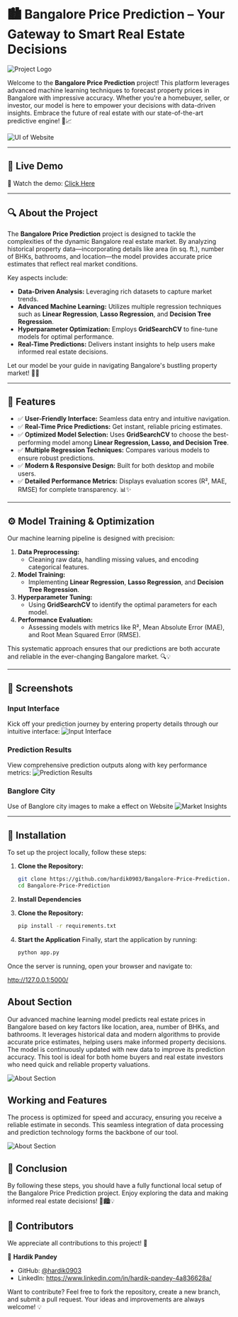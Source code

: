 # 🏙️ Bangalore Price Prediction – Your Gateway to Smart Real Estate Decisions

![Project Logo](PriceWise.png)

Welcome to the **Bangalore Price Prediction** project! This platform leverages advanced machine learning techniques to forecast property prices in Bangalore with impressive accuracy. Whether you’re a homebuyer, seller, or investor, our model is here to empower your decisions with data-driven insights. Embrace the future of real estate with our state-of-the-art predictive engine! 🏡📈

![UI of Website](ui.png)

---

## 🔗 Live Demo  
🎥 Watch the demo: [Click Here](priceprediction.mp4)  

---
## 🔍 About the Project

The **Bangalore Price Prediction** project is designed to tackle the complexities of the dynamic Bangalore real estate market. By analyzing historical property data—incorporating details like area (in sq. ft.), number of BHKs, bathrooms, and location—the model provides accurate price estimates that reflect real market conditions.

Key aspects include:

- **Data-Driven Analysis:** Leveraging rich datasets to capture market trends.
- **Advanced Machine Learning:** Utilizes multiple regression techniques such as **Linear Regression**, **Lasso Regression**, and **Decision Tree Regression**.
- **Hyperparameter Optimization:** Employs **GridSearchCV** to fine-tune models for optimal performance.
- **Real-Time Predictions:** Delivers instant insights to help users make informed real estate decisions.

Let our model be your guide in navigating Bangalore's bustling property market! 🌆💼

---

## 🎯 Features

- ✅ **User-Friendly Interface:** Seamless data entry and intuitive navigation.
- ✅ **Real-Time Price Predictions:** Get instant, reliable pricing estimates.
- ✅ **Optimized Model Selection:** Uses **GridSearchCV** to choose the best-performing model among **Linear Regression, Lasso, and Decision Tree**.
- ✅ **Multiple Regression Techniques:** Compares various models to ensure robust predictions.
- ✅ **Modern & Responsive Design:** Built for both desktop and mobile users.
- ✅ **Detailed Performance Metrics:** Displays evaluation scores (R², MAE, RMSE) for complete transparency. 📊✨

---

## ⚙️ Model Training & Optimization

Our machine learning pipeline is designed with precision:

1. **Data Preprocessing:**
   - Cleaning raw data, handling missing values, and encoding categorical features.
2. **Model Training:**
   - Implementing **Linear Regression**, **Lasso Regression**, and **Decision Tree Regression**.
3. **Hyperparameter Tuning:**
   - Using **GridSearchCV** to identify the optimal parameters for each model.
4. **Performance Evaluation:**
   - Assessing models with metrics like R², Mean Absolute Error (MAE), and Root Mean Squared Error (RMSE).

This systematic approach ensures that our predictions are both accurate and reliable in the ever-changing Bangalore market. 🔍💡

---

## 📸 Screenshots

### Input Interface
Kick off your prediction journey by entering property details through our intuitive interface:
![Input Interface](input.png)

### Prediction Results
View comprehensive prediction outputs along with key performance metrics:
![Prediction Results](result.png)

### Banglore City
Use of Banglore city images to make a effect on Website
![Market Insights](14.jpg)

---

## 🚀 Installation

To set up the project locally, follow these steps:

1. **Clone the Repository:**
   ```bash
   git clone https://github.com/hardik0903/Bangalore-Price-Prediction.git
   cd Bangalore-Price-Prediction

2. **Install Dependencies**

1. **Clone the Repository:**
   ```bash
   pip install -r requirements.txt

3. **Start the Application**
Finally, start the application by running:
   ```bash
   python app.py

Once the server is running, open your browser and navigate to:

http://127.0.0.1:5000/

## About Section

Our advanced machine learning model predicts real estate prices in Bangalore based on key factors like location, area, number of BHKs, and bathrooms. It leverages historical data and modern algorithms to provide accurate price estimates, helping users make informed property decisions. The model is continuously updated with new data to improve its prediction accuracy. This tool is ideal for both home buyers and real estate investors who need quick and reliable property valuations.

![About Section](About.png)

## Working and Features

The process is optimized for speed and accuracy, ensuring you receive a reliable estimate in seconds. This seamless integration of data processing and prediction technology forms the backbone of our tool.

![About Section](Working.png)


## 🎊 Conclusion

By following these steps, you should have a fully functional local setup of the Bangalore Price Prediction project. Enjoy exploring the data and making informed real estate decisions! 🚀🏙️💡

## 👥 Contributors  

We appreciate all contributions to this project! 🚀  

👤 **Hardik Pandey**  
- GitHub: [@hardik0903](https://github.com/hardik0903)  
- LinkedIn: https://www.linkedin.com/in/hardik-pandey-4a836628a/

Want to contribute? Feel free to fork the repository, create a new branch, and submit a pull request. Your ideas and improvements are always welcome! 💡  
